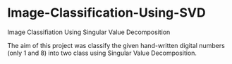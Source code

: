 # Image-Classification-Using-SVD
Image Classifiation Using Singular Value Decomposition

The aim of this project was classify the given hand-written digital numbers (only 1 and 8) into two class using Singular Value Decomposition.
